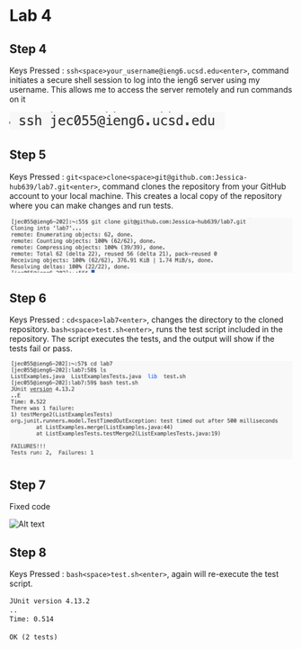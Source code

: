 # Lab 4

## Step 4
Keys Pressed : `ssh<space>your_username@ieng6.ucsd.edu<enter>`,  command initiates a secure shell session to log into the ieng6 server using my username. This allows me to access the server remotely and run commands on it

![Alt text](fourth-1st.png)

## Step 5
Keys Pressed : `git<space>clone<space>git@github.com:Jessica-hub639/lab7.git<enter>`, command clones the repository from your GitHub account to your local machine. This creates a local copy of the repository where you can make changes and run tests.

![Alt text](fourth-2nd.png)

## Step 6 
Keys Pressed : `cd<space>lab7<enter>`, changes the directory to the cloned repository. `bash<space>test.sh<enter>`, runs the test script included in the repository. The script executes the tests, and the output will show if the tests fail or pass.

![Alt text](fourth-3rd.png)

## Step 7
Fixed code 

![Alt text](fourth-th.png)

## Step 8
Keys Pressed :  `bash<space>test.sh<enter>`, again will re-execute the test script.

```
JUnit version 4.13.2
..
Time: 0.514

OK (2 tests)
```





